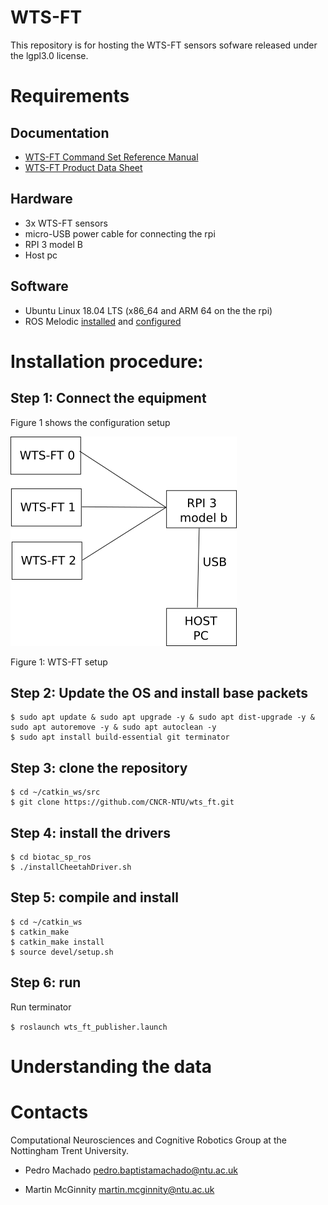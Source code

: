# WTS-FT

This repository is for hosting the WTS-FT sensors sofware released under the lgpl3.0 license.

# Requirements

## Documentation
* [WTS-FT Command Set Reference Manual](https://www.weiss-robotics.com/wp-content/uploads/wts_command_set_reference_manual.pdf)
* [WTS-FT Product Data Sheet](https://www.weiss-robotics.com/wp-content/uploads/wts-ft_leaflet_en.pdf)

## Hardware
* 3x WTS-FT sensors
* micro-USB power cable for connecting the rpi
* RPI 3 model B
* Host pc

## Software
* Ubuntu Linux 18.04 LTS (x86_64 and ARM 64 on the the rpi)
* ROS Melodic [installed](http://wiki.ros.org/melodic/Installation/Ubuntu) and [configured](http://wiki.ros.org/ROS/Tutorials/InstallingandConfiguringROSEnvironment)

# Installation procedure:
## Step 1: Connect the equipment 
Figure 1 shows the configuration setup

![](Documentation/wts-ft.png)

Figure 1: WTS-FT setup
  
## Step 2: Update the OS and install base packets

```
$ sudo apt update & sudo apt upgrade -y & sudo apt dist-upgrade -y & sudo apt autoremove -y & sudo apt autoclean -y
$ sudo apt install build-essential git terminator
```

## Step 3: clone the repository
```
$ cd ~/catkin_ws/src
$ git clone https://github.com/CNCR-NTU/wts_ft.git
```

## Step 4: install the drivers
```
$ cd biotac_sp_ros
$ ./installCheetahDriver.sh
```

## Step 5: compile and install
```
$ cd ~/catkin_ws
$ catkin_make
$ catkin_make install
$ source devel/setup.sh
```

## Step 6: run

Run terminator

`$ roslaunch wts_ft_publisher.launch`


# Understanding the data


# Contacts

Computational Neurosciences and Cognitive Robotics Group at the Nottingham Trent University.

* Pedro Machado pedro.baptistamachado@ntu.ac.uk

* Martin McGinnity martin.mcginnity@ntu.ac.uk








